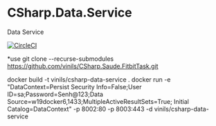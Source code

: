 # CSharp.Data.Service
Data Service

[![CircleCI](https://circleci.com/gh/vinils/CSharp.Data.Service.svg?style=svg)](https://circleci.com/gh/vinils/CSharp.Data.Service)

*use git clone --recurse-submodules https://github.com/vinils/CSharp.Saude.FitbitTask.git

docker build -t vinils/csharp-data-service .
docker run -e "DataContext=Persist Security Info=False;User ID=sa;Password=Senh@123;Data Source=w19docker6,1433;MultipleActiveResultSets=True; Initial Catalog=DataContext" -p 8002:80 -p 8003:443 -d vinils/csharp-data-service
